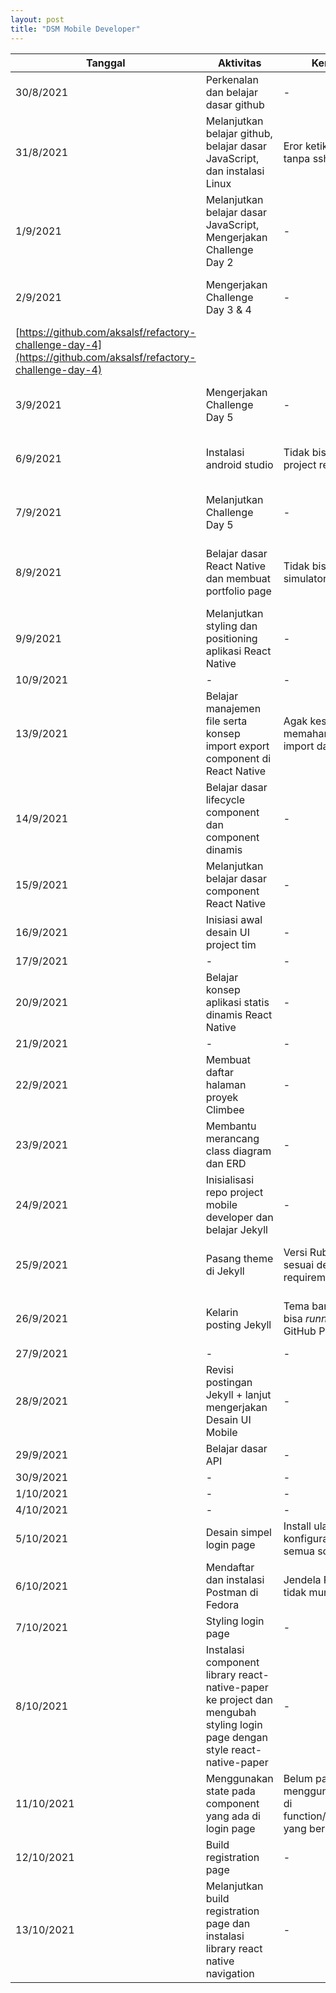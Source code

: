```yaml
---
layout: post
title: "DSM Mobile Developer"
---
```


| **Tanggal**                                                                                                  | **Aktivitas**                                                                                                             | **Kendala**                                                          | **Solusi**                                | **Repo**                                                                                                     |
| ------------------------------------------------------------------------------------------------------------ | ------------------------------------------------------------------------------------------------------------------------- | -------------------------------------------------------------------- | ----------------------------------------- | ------------------------------------------------------------------------------------------------------------ |
| 30/8/2021                                                                                                    | Perkenalan dan belajar dasar github                                                                                       | -                                                                    | -                                         | -                                                                                                            |
| 31/8/2021                                                                                                    | Melanjutkan belajar github, belajar dasar JavaScript, dan instalasi Linux                                                 | Eror ketika push tanpa ssh                                           | Memasang ssh key di lokal dan Github      | [https://github.com/aksalsf/aksalsf.github.io](https://github.com/aksalsf/aksalsf.github.io)                 |
| 1/9/2021                                                                                                     | Melanjutkan belajar dasar JavaScript, Mengerjakan Challenge Day 2                                                         | -                                                                    | -                                         | [https://github.com/aksalsf/refactory-challenge-day-2](https://github.com/aksalsf/refactory-challenge-day-2) |
| 2/9/2021                                                                                                     | Mengerjakan Challenge Day 3 &amp; 4                                                                                       | -                                                                    | -                                         | [https://github.com/aksalsf/refactory-challenge-day-3](https://github.com/aksalsf/refactory-challenge-day-3) |
| [https://github.com/aksalsf/refactory-challenge-day-4](https://github.com/aksalsf/refactory-challenge-day-4) |
| 3/9/2021                                                                                                     | Mengerjakan Challenge Day 5                                                                                               | -                                                                    | -                                         | [https://github.com/aksalsf/refactory-challenge-day-5](https://github.com/aksalsf/refactory-challenge-day-5) |
| 6/9/2021                                                                                                     | Instalasi android studio                                                                                                  | Tidak bisa run project react native                                  | Install SDK license di Android Studionya  | -                                                                                                            |
| 7/9/2021                                                                                                     | Melanjutkan Challenge Day 5                                                                                               | -                                                                    | -                                         | [https://github.com/aksalsf/refactory-challenge-day-5](https://github.com/aksalsf/refactory-challenge-day-5) |
| 8/9/2021                                                                                                     | Belajar dasar React Native dan membuat portfolio page                                                                     | Tidak bisa run simulator di laptop                                   | Pakai live device sebagai ganti simulator | [https://github.com/aksalsf/refactory-challenge-day-8](https://github.com/aksalsf/refactory-challenge-day-8) |
| 9/9/2021                                                                                                     | Melanjutkan styling dan positioning aplikasi React Native                                                                 | -                                                                    | -                                         | -                                                                                                            |
| 10/9/2021                                                                                                    | -                                                                                                                         | -                                                                    | -                                         | -                                                                                                            |
| 13/9/2021                                                                                                    | Belajar manajemen file serta konsep import export component di React Native                                               | Agak kesulitan memahami konsep import dan export                     | -                                         | -                                                                                                            |
| 14/9/2021                                                                                                    | Belajar dasar lifecycle component dan component dinamis                                                                   | -                                                                    | -                                         | -                                                                                                            |
| 15/9/2021                                                                                                    | Melanjutkan belajar dasar component React Native                                                                          | -                                                                    | -                                         | -                                                                                                            |
| 16/9/2021                                                                                                    | Inisiasi awal desain UI project tim                                                                                       | -                                                                    | -                                         | -                                                                                                            |
| 17/9/2021                                                                                                    | -                                                                                                                         | -                                                                    | -                                         | -                                                                                                            |
| 20/9/2021                                                                                                    | Belajar konsep aplikasi statis dinamis React Native                                                                       | -                                                                    | -                                         | -                                                                                                            |
| 21/9/2021                                                                                                    | -                                                                                                                         | -                                                                    | -                                         | -                                                                                                            |
| 22/9/2021                                                                                                    | Membuat daftar halaman proyek Climbee                                                                                     | -                                                                    | -                                         | -                                                                                                            |
| 23/9/2021                                                                                                    | Membantu merancang class diagram dan ERD                                                                                  | -                                                                    | -                                         | -                                                                                                            |
| 24/9/2021                                                                                                    | Inisialisasi repo project mobile developer dan belajar Jekyll                                                             | -                                                                    | -                                         | [https://github.com/aksalsf/climbee-mobile](https://github.com/aksalsf/climbee-mobile)                       |
| 25/9/2021                                                                                                    | Pasang theme di Jekyll                                                                                                    | Versi Ruby tidak sesuai dengan requirement theme                     | Ganti theme                               | [https://github.com/aksalsf/refactory-daily-activity](https://github.com/aksalsf/refactory-daily-activity)   |
| 26/9/2021                                                                                                    | Kelarin posting Jekyll                                                                                                    | Tema baru tidak bisa _running_ di GitHub Pages                       | Tambahin plugin jekyll-seo-tag            | [https://github.com/aksalsf/refactory-daily-activity](https://github.com/aksalsf/refactory-daily-activity)   |
| 27/9/2021                                                                                                    | -                                                                                                                         | -                                                                    | -                                         | -                                                                                                            |
| 28/9/2021                                                                                                    | Revisi postingan Jekyll + lanjut mengerjakan Desain UI Mobile                                                             | -                                                                    | -                                         | [https://github.com/aksalsf/refactory-daily-activity](https://github.com/aksalsf/refactory-daily-activity)   |
| 29/9/2021                                                                                                    | Belajar dasar API                                                                                                         | -                                                                    | -                                         | -                                                                                                            |
| 30/9/2021                                                                                                    | -                                                                                                                         | -                                                                    | -                                         | -                                                                                                            |
| 1/10/2021                                                                                                    | -                                                                                                                         | -                                                                    | -                                         | -                                                                                                            |
| 4/10/2021                                                                                                    | -                                                                                                                         | -                                                                    | -                                         | -                                                                                                            |
| 5/10/2021                                                                                                    | Desain simpel login page                                                                                                  | Install ulang OS dan konfigurasi ulang semua software                | -                                         | -                                                                                                            |
| 6/10/2021                                                                                                    | Mendaftar dan instalasi Postman di Fedora                                                                                 | Jendela Postman tidak muncul                                         | Running lewat web                         | -                                                                                                            |
| 7/10/2021                                                                                                    | Styling login page                                                                                                        | -                                                                    | -                                         | -                                                                                                            |
| 8/10/2021                                                                                                    | Instalasi component library react-native-paper ke project dan mengubah styling login page dengan style react-native-paper | -                                                                    | -                                         | -                                                                                                            |
| 11/10/2021                                                                                                   | Menggunakan state pada component yang ada di login page                                                                   | Belum paham cara menggunakan page di function/component yang berbeda | _Belum resolved_                          | -                                                                                                            |
| 12/10/2021                                                                                                   | Build registration page                                                                                                   | -                                                                    | _-_                                       | -                                                                                                            |
| 13/10/2021                                                                                                   | Melanjutkan build registration page dan instalasi library react native navigation                                         | -                                                                    | _-_                                       | -                                                                                                            |
